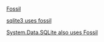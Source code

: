 [Fossil](http://fossil-scm.org/index.html/doc/trunk/www/index.wiki)

[sqlite3 uses fossil](https://sqlite.org/getthecode.html#clone)

[System.Data.SQLite also uses Fossil](http://system.data.sqlite.org/index.html/doc/trunk/www/source.wiki)